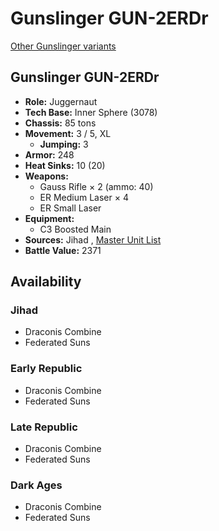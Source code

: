 # Gunslinger GUN-2ERDr 

[Other Gunslinger variants](../gunslinger.md) 

## Gunslinger GUN-2ERDr 

- **Role:** Juggernaut 
- **Tech Base:** Inner Sphere (3078) 
- **Chassis:** 85 tons 
- **Movement:** 3 / 5, XL 
  - **Jumping:** 3 
- **Armor:** 248 
- **Heat Sinks:** 10 (20) 
- **Weapons:** 
  - Gauss Rifle × 2 (ammo: 40) 
  - ER Medium Laser × 4 
  - ER Small Laser 
- **Equipment:** 
  - C3 Boosted Main 
- **Sources:** Jihad , [Master Unit List](http://masterunitlist.info/Unit/Details/1350/gunslinger-gun-2erdr) 
- **Battle Value:** 2371 

## Availability 

### Jihad 

- Draconis Combine 
- Federated Suns 

### Early Republic 

- Draconis Combine 
- Federated Suns 

### Late Republic 

- Draconis Combine 
- Federated Suns 

### Dark Ages 

- Draconis Combine 
- Federated Suns 

